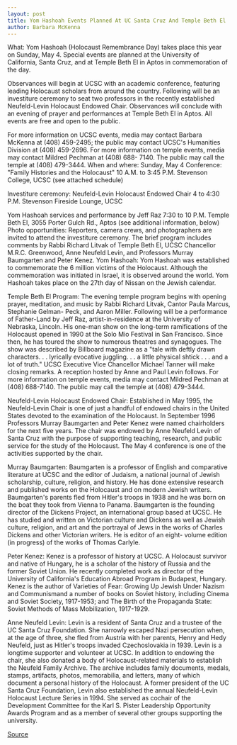 ```yaml
---
layout: post
title: Yom Hashoah Events Planned At UC Santa Cruz And Temple Beth El
author: Barbara McKenna
---
```


What: Yom Hashoah (Holocaust Remembrance Day) takes place this year on Sunday,  May 4.  Special events are planned at the University of California, Santa Cruz, and  at Temple Beth El in Aptos in commemoration of the day.

Observances will begin at UCSC with an academic conference,  featuring leading Holocaust scholars from around the country. Following  will be an investiture ceremony to seat two professors in the recently  established Neufeld-Levin Holocaust Endowed Chair. Observances will  conclude with an evening of prayer and performances at Temple Beth El in  Aptos. All events are free and open to the public.

For more information on UCSC events, media may contact Barbara  McKenna at (408) 459-2495; the public may contact UCSC's Humanities  Division at (408) 459-2696. For more information on temple events, media  may contact Mildred Pechman at (408) 688- 7140. The public may call the  temple at (408) 479-3444. When and where:  Sunday, May 4  Conference: "Family Histories and the Holocaust" 10 A.M. to 3:45 P.M.  Stevenson College, UCSC (see attached schedule)

Investiture ceremony: Neufeld-Levin Holocaust Endowed Chair 4 to 4:30 P.M. Stevenson Fireside Lounge, UCSC

Yom Hashoah services and performance by Jeff Raz 7:30 to 10 P.M. Temple Beth El, 3055 Porter Gulch Rd., Aptos (see additional information, below) Photo opportunities: Reporters, camera crews, and photographers are invited to attend the  investiture ceremony. The brief program includes comments by Rabbi  Richard Litvak of Temple Beth El, UCSC Chancellor M.R.C. Greenwood, Anne  Neufeld Levin, and Professors Murray Baumgarten and Peter Kenez. Yom Hashoah: Yom Hashoah was established to commemorate the 6 million victims of  the Holocaust. Although the commemoration was initiated in Israel, it is  observed around the world. Yom Hashoah takes place on the 27th day of  Nissan on the Jewish calendar.

Temple Beth El Program:  The evening temple program begins with opening prayer, meditation, and  music by Rabbi Richard Litvak, Cantor Paula Marcus, Stephanie Gelman- Peck, and Aaron Miller. Following will be a performance of Father-Land by  Jeff Raz, artist-in-residence at the University of Nebraska, Lincoln. His  one-man show on the long-term ramifications of the Holocaust opened in  1990 at the Solo Mio Festival in San Francisco. Since then, he has toured  the show to numerous theatres and synagogues. The show was described by  Billboard magazine as a "tale with deftly drawn characters. . . lyrically  evocative juggling. . . a little physical shtick . . . and a lot of truth." UCSC  Executive Vice Chancellor Michael Tanner will make closing remarks. A  reception hosted by Anne and Paul Levin follows. For more information on  temple events, media may contact Mildred Pechman at (408) 688-7140.  The public may call the temple at (408) 479-3444.

Neufeld-Levin Holocaust Endowed Chair:  Established in May 1995, the Neufeld-Levin Chair is one of just a handful  of endowed chairs in the United States devoted to the examination of the  Holocaust. In September 1996 Professors Murray Baumgarten and Peter  Kenez were named chairholders for the next five years. The chair was  endowed by Anne Neufeld Levin of Santa Cruz with the purpose of  supporting teaching, research, and public service for the study of the  Holocaust. The May 4 conference is one of the activities supported by the  chair.

Murray Baumgarten: Baumgarten is a professor of English and comparative literature at UCSC  and the editor of Judaism, a national journal of Jewish scholarship,  culture, religion, and history. He has done extensive research and  published works on the Holocaust and on modern Jewish writers.  Baumgarten's parents fled from Hitler's troops in 1938 and he was born on  the boat they took from Vienna to Panama. Baumgarten is the founding  director of the Dickens Project, an international group based at UCSC. He  has studied and written on Victorian culture and Dickens as well as  Jewish culture, religion, and art and the portrayal of Jews in the works of  Charles Dickens and other Victorian writers. He is editor of an eight- volume edition (in progress) of the works of Thomas Carlyle.

Peter Kenez:  Kenez is a professor of history at UCSC. A Holocaust survivor and native of  Hungary, he is a scholar of the history of Russia and the former Soviet  Union. He recently completed work as director of the University of  California's Education Abroad Program in Budapest, Hungary. Kenez is the  author of Varieties of Fear: Growing Up Jewish Under Nazism and  Communismand a number of books on Soviet history, including Cinema  and Soviet Society, 1917-1953; and The Birth of the Propaganda State:  Soviet Methods of Mass Mobilization, 1917-1929.

Anne Neufeld Levin: Levin is a resident of Santa Cruz and a trustee of the UC Santa Cruz  Foundation. She narrowly escaped Nazi persecution when, at the age of  three, she fled from Austria with her parents, Henry and Hedy Neufeld,  just as Hitler's troops invaded Czechoslovakia in 1939. Levin is a longtime  supporter and volunteer at UCSC. In addition to endowing the chair, she  also donated a body of Holocaust-related materials to establish the  Neufeld Family Archive. The archive includes family documents, medals,  stamps, artifacts, photos, memorabilia, and letters, many of which  document a personal history of the Holocaust. A former president of the  UC Santa Cruz Foundation, Levin also established the annual Neufeld-Levin  Holocaust Lecture Series in 1994. She served as cochair of the  Development Committee for the Karl S. Pister Leadership Opportunity  Awards Program and as a member of several other groups supporting the  university.

[Source](http://www1.ucsc.edu/news_events/press_releases/archive/96-97/04-97/042497-Holocaust_remembran.html "Permalink to 042497-Holocaust_remembran")
